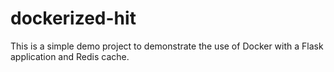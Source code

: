 # dockerized-hit
This is a simple demo project to demonstrate the use of Docker with a Flask application and Redis cache. 
